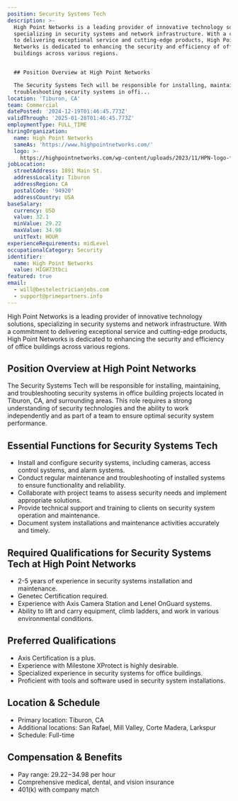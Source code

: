 ```yaml
---
position: Security Systems Tech
description: >-
  High Point Networks is a leading provider of innovative technology solutions,
  specializing in security systems and network infrastructure. With a commitment
  to delivering exceptional service and cutting-edge products, High Point
  Networks is dedicated to enhancing the security and efficiency of office
  buildings across various regions.


  ## Position Overview at High Point Networks

  The Security Systems Tech will be responsible for installing, maintaining, and
  troubleshooting security systems in offi...
location: 'Tiburon, CA'
team: Commercial
datePosted: '2024-12-19T01:46:45.773Z'
validThrough: '2025-01-28T01:46:45.773Z'
employmentType: FULL_TIME
hiringOrganization:
  name: High Point Networks
  sameAs: 'https://www.highpointnetworks.com/'
  logo: >-
    https://highpointnetworks.com/wp-content/uploads/2023/11/HPN-logo-fullColor-rgb.svg
jobLocation:
  streetAddress: 1891 Main St.
  addressLocality: Tiburon
  addressRegion: CA
  postalCode: '94920'
  addressCountry: USA
baseSalary:
  currency: USD
  value: 32.1
  minValue: 29.22
  maxValue: 34.98
  unitText: HOUR
experienceRequirements: midLevel
occupationalCategory: Security
identifier:
  name: High Point Networks
  value: HIGH73tbci
featured: true
email:
  - will@bestelectricianjobs.com
  - support@primepartners.info
---
```




High Point Networks is a leading provider of innovative technology solutions, specializing in security systems and network infrastructure. With a commitment to delivering exceptional service and cutting-edge products, High Point Networks is dedicated to enhancing the security and efficiency of office buildings across various regions.

## Position Overview at High Point Networks
The Security Systems Tech will be responsible for installing, maintaining, and troubleshooting security systems in office building projects located in Tiburon, CA, and surrounding areas. This role requires a strong understanding of security technologies and the ability to work independently and as part of a team to ensure optimal security system performance.

## Essential Functions for Security Systems Tech
- Install and configure security systems, including cameras, access control systems, and alarm systems.
- Conduct regular maintenance and troubleshooting of installed systems to ensure functionality and reliability.
- Collaborate with project teams to assess security needs and implement appropriate solutions.
- Provide technical support and training to clients on security system operation and maintenance.
- Document system installations and maintenance activities accurately and timely.

## Required Qualifications for Security Systems Tech at High Point Networks
- 2-5 years of experience in security systems installation and maintenance.
- Genetec Certification required.
- Experience with Axis Camera Station and Lenel OnGuard systems.
- Ability to lift and carry equipment, climb ladders, and work in various environmental conditions.

## Preferred Qualifications
- Axis Certification is a plus.
- Experience with Milestone XProtect is highly desirable.
- Specialized experience in security systems for office buildings.
- Proficient with tools and software used in security system installations.

## Location & Schedule
- Primary location: Tiburon, CA
- Additional locations: San Rafael, Mill Valley, Corte Madera, Larkspur
- Schedule: Full-time

## Compensation & Benefits
- Pay range: $29.22-$34.98 per hour
- Comprehensive medical, dental, and vision insurance
- 401(k) with company match
